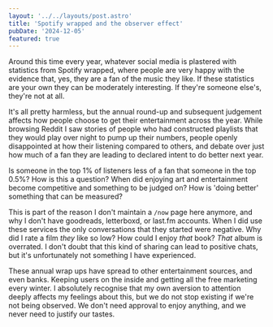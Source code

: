```yaml
---
layout: '../../layouts/post.astro'
title: 'Spotify wrapped and the observer effect'
pubDate: '2024-12-05'
featured: true
---
```


Around this time every year, whatever social media is plastered with statistics from Spotify wrapped, where people are very happy with the evidence that, yes, they are a fan of the music they like. If these statistics are your own they can be moderately interesting. If they're someone else's, they're not at all.

It's all pretty harmless, but the annual round-up and subsequent judgement affects how people choose to get their entertainment across the year. While browsing Reddit I saw stories of people who had constructed playlists that they would play over night to pump up their numbers, people openly disappointed at how their listening compared to others, and debate over just how much of a fan they are leading to declared intent to do better next year.

Is someone in the top 1% of listeners less of a fan that someone in the top 0.5%? How is this a question? When did enjoying art and entertainment become competitive and something to be judged on? How is 'doing better' something that can be measured?

This is part of the reason I don't maintain a `/now` page here anymore, and why I don't have goodreads, letterboxd, or last.fm accounts. When I did use these services the only conversations that they started were negative. Why did I rate a film _they_ like so low? How could I enjoy _that_ book? _That_ album is overrated. I don't doubt that this kind of sharing can lead to positive chats, but it's unfortunately not something I have experienced.

These annual wrap ups have spread to other entertainment sources, and even banks. Keeping users on the inside and getting all the free marketing every winter. I absolutely recognise that my own aversion to attention deeply affects my feelings about this, but we do not stop existing if we're not being observed. We don't need approval to enjoy anything, and we never need to justify our tastes.
